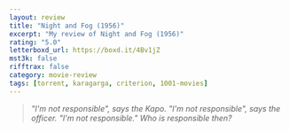 ```yaml
---
layout: review
title: "Night and Fog (1956)"
excerpt: "My review of Night and Fog (1956)"
rating: "5.0"
letterboxd_url: https://boxd.it/4Bv1jZ
mst3k: false
rifftrax: false
category: movie-review
tags: [torrent, karagarga, criterion, 1001-movies]
---
```


<blockquote><i>"I'm not responsible", says the Kapo. "I'm not responsible", says the officer. "I'm not responsible." Who is responsible then?  </i></blockquote>

